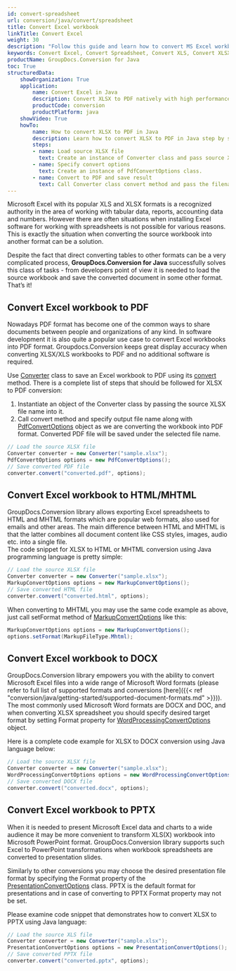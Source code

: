 ```yaml
---
id: convert-spreadsheet
url: conversion/java/convert/spreadsheet
title: Convert Excel workbook
linkTitle: Convert Excel
weight: 30
description: "Follow this guide and learn how to convert MS Excel workbooks - XLSX, XLS, XLSB using Java language and GroupDocs.Conversion for Java."
keywords: Convert Excel, Convert Spreadsheet, Convert XLS, Convert XLSX
productName: GroupDocs.Conversion for Java
toc: True
structuredData:
    showOrganization: True
    application:    
        name: Convert Excel in Java    
        description: Convert XLSX to PDF natively with high performance using Java language and GroupDocs.Conversion for Java APIs
        productCode: conversion
        productPlatform: java 
    showVideo: True
    howTo:
        name: How to convert XLSX to PDF in Java 
        description: Learn how to convert XLSX to PDF in Java step by step
        steps:
        - name: Load source XLSX file 
          text: Create an instance of Converter class and pass source XLSX file path as a constructor parameter. You may specify absolute or relative file path as per your requirements. 
        - name: Specify convert options 
          text: Create an instance of PdfConvertOptions class.
        - name: Convert to PDF and save result 
          text: Call Converter class convert method and pass the filename for the converted PDF file and the PdfConvertOptions object from the previous step as parameters.
---
```


Microsoft Excel with its popular XLS and XLSX formats is a recognized authority in the area of working with tabular data, reports, accounting data and numbers. However there are often situations when installing Excel software for working with spreadsheets is not possible for various reasons. This is exactly the situation when converting the source workbook into another format can be a solution.  

Despite the fact that direct converting tables to other formats can be a very complicated process, **GroupDocs.Conversion for Java** successfully solves this class of tasks - from developers point of view it is needed to load the source workbook and save the converted document in some other format. That’s it!

## Convert Excel workbook to PDF

Nowadays PDF format has become one of the common ways to share documents between people and organizations of any kind. In software development it is also quite a popular use case to convert Excel workbooks into PDF format. Groupdocs.Conversion keeps great display accuracy when converting XLSX/XLS workbooks to PDF and no additional software is required.  

Use [Converter](https://reference.groupdocs.com/conversion/java/com.groupdocs.conversion/Converter) class to save an Excel workbook to PDF using its [convert](https://reference.groupdocs.com/conversion/java/com.groupdocs.conversion/Converter#convert(java.lang.String,%20com.groupdocs.conversion.options.convert.ConvertOptions)) method. There is a complete list of steps that should be followed for XLSX to PDF conversion:  

1. Instantiate an object of the Converter class by passing the source XLSX file name into it.
2. Call convert method and specify output file name along with [PdfConvertOptions](https://reference.groupdocs.com/conversion/java/com.groupdocs.conversion.options.convert/PdfConvertOptions) object as we are converting the workbook into PDF format. Converted PDF file will be saved under the selected file name.  

```Java
// Load the source XLSX file
Converter converter = new Converter("sample.xlsx");
PdfConvertOptions options = new PdfConvertOptions();
// Save converted PDF file
converter.convert("converted.pdf", options);
```

## Convert Excel workbook to HTML/MHTML

GroupDocs.Conversion library allows exporting Excel spreadsheets to HTML and MHTML formats which are popular web formats, also used for emails and other areas.
The main difference between HTML and MHTML is that the latter combines all document content like CSS styles, images, audio etc. into a single file.  
The code snippet for XLSX to HTML or MHTML conversion using Java programming language is pretty simple:  

```java
// Load the source XLSX file
Converter converter = new Converter("sample.xlsx");
MarkupConvertOptions options = new MarkupConvertOptions();
// Save converted HTML file
converter.convert("converted.html", options);
```

When converting to MHTML you may use the same code example as above, just call setFormat method of [MarkupConvertOptions](https://reference.groupdocs.com/conversion/java/com.groupdocs.conversion.options.convert/MarkupConvertOptions) like this:  

```java
MarkupConvertOptions options = new MarkupConvertOptions();
options.setFormat(MarkupFileType.Mhtml);
```

## Convert Excel workbook to DOCX

GroupDocs.Conversion library empowers you with the ability to convert Microsoft Excel files into a wide range of Microsoft Word formats (please refer to full list of supported formats and conversions [here]({{< ref "conversion/java/getting-started/supported-document-formats.md" >}})). The most commonly used Microsoft Word formats are DOCX and DOC, and when converting XLSX spreadsheet you should specify desired target format by setting Format property for [WordProcessingConvertOptions](https://reference.groupdocs.com/conversion/java/com.groupdocs.conversion.options.convert/WordProcessingConvertOptions) object.  

Here is a complete code example for XLSX to DOCX conversion using Java language below:

```java
// Load the source XLSX file
Converter converter = new Converter("sample.xlsx");
WordProcessingConvertOptions options = new WordProcessingConvertOptions();
// Save converted DOCX file
converter.convert("converted.docx", options);
```

## Convert Excel workbook to PPTX

When it is needed to present Microsoft Excel data and charts to a wide audience it may be more convenient to transform XLS(X) workbook into Microsoft PowerPoint format. GroupDocs.Conversion library supports such Excel to PowerPoint transformations when workbook spreadsheets are converted to presentation slides.  

Similarly to other conversions you may choose the desired presentation file format by specifying the Format property of the [PresentationConvertOptions](https://reference.groupdocs.com/conversion/java/com.groupdocs.conversion.options.convert/PresentationConvertOptions) class. PPTX is the default format for presentations and in case of converting to PPTX Format property may not be set.  

Please examine code snippet that demonstrates how to convert XLSX to PPTX using Java language:  

```java
// Load the source XLS file
Converter converter = new Converter("sample.xlsx");
PresentationConvertOptions options = new PresentationConvertOptions();
// Save converted PPTX file
converter.convert("converted.pptx", options);
```
